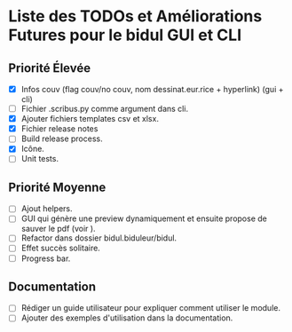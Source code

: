 # Liste des TODOs et Améliorations Futures pour le bidul GUI et CLI

## Priorité Élevée
- [x] Infos couv (flag couv/no couv, nom dessinat.eur.rice + hyperlink) (gui + cli)
- [ ] Fichier .scribus.py comme argument dans cli.
- [x] Ajouter fichiers templates csv et xlsx.
- [x] Fichier release notes
- [ ] Build release process.
- [x] Icône.
- [ ] Unit tests.

## Priorité Moyenne
- [ ] Ajout helpers.
- [ ] GUI qui génère une preview dynamiquement et ensuite propose de sauver le pdf (voir ).
- [ ] Refactor dans dossier bidul.biduleur/bidul.
- [ ] Effet succès solitaire.
- [ ] Progress bar.

## Documentation
- [ ] Rédiger un guide utilisateur pour expliquer comment utiliser le module.
- [ ] Ajouter des exemples d'utilisation dans la documentation.